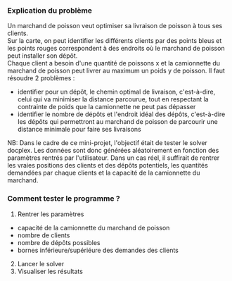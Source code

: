 ﻿### Explication du problème
Un marchand de poisson veut optimiser sa livraison de poisson à tous ses clients.   
Sur la carte, on peut identifier les différents clients par des points bleus et les points rouges correspondent à des endroits où le marchand de poisson peut installer son dépôt.   
Chaque client a besoin d'une quantité de poissons x et la camionnette du marchand de poisson peut livrer au maximum un poids y de poisson. 
Il faut résoudre 2 problèmes :
- identifier pour un dépôt, le chemin optimal de livraison, c'est-à-dire, celui qui va minimiser la distance parcourue, tout en respectant la contrainte de poids que la camionnette ne peut pas dépasser
- identifier le nombre de dépôts et l'endroit idéal des dépôts, c'est-à-dire les dépôts qui permettront au marchand de poisson de parcourir une distance minimale pour faire ses livraisons 



NB: Dans le cadre de ce mini-projet, l'objectif était de tester le solver docplex. Les données sont donc générées aléatoirement en fonction des paramètres rentrés par l'utilisateur.
Dans un cas réel, il suffirait de rentrer les vraies positions des clients et des dépôts potentiels, les quantités demandées par chaque clients et la capacité de la camionnette du marchand.


### Comment tester le programme ?
1) Rentrer les paramètres
- capacité de la camionnette du marchand de poisson
- nombre de clients
- nombre de dépôts possibles
- bornes inférieure/supériéure des demandes des clients
2) Lancer le solver 
3) Visualiser les résultats
